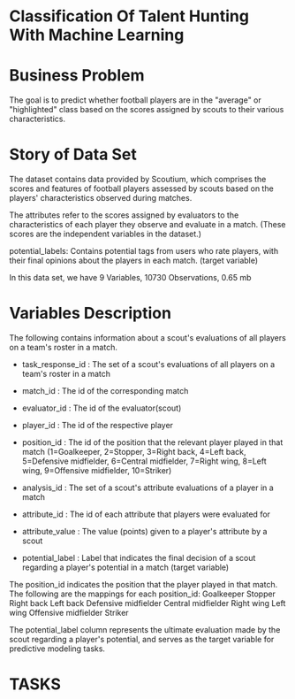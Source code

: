 # Classification Of Talent Hunting With Machine Learning

# Business Problem
The goal is to predict whether football players are in the "average" or "highlighted" class based on the scores assigned by scouts to their various characteristics.

# Story of Data Set
The dataset contains data provided by Scoutium, which comprises the scores and features of football players assessed by scouts based on the players' characteristics observed during matches.

The attributes refer to the scores assigned by evaluators to the characteristics of each player they observe and evaluate in a match. (These scores are the independent variables in the dataset.)

potential_labels: Contains potential tags from users who rate players, with their final opinions about the players in each match. (target variable)

In this data set, we have 9 Variables, 10730 Observations, 0.65 mb

# Variables Description
The following contains information about a scout's evaluations of all players on a team's roster in a match.

- task_response_id : The set of a scout's evaluations of all players on a team's roster in a match

- match_id : The id of the corresponding match

- evaluator_id : The id of the evaluator(scout)

- player_id : The id of the respective player 

- position_id : The id of the position that the relevant player played in that match (1=Goalkeeper, 2=Stopper, 3=Right back, 4=Left back, 5=Defensive midfielder, 6=Central midfielder, 7=Right wing, 8=Left wing, 9=Offensive midfielder, 10=Striker)

- analysis_id : The set of a scout's attribute evaluations of a player in a match

- attribute_id : 	The id of each attribute that players were evaluated for

- attribute_value : The value (points) given to a player's attribute by a scout

- potential_label : Label that indicates the final decision of a scout regarding a player's potential in a match (target variable)


The position_id indicates the position that the player played in that match. The following are the mappings for each position_id:
Goalkeeper
Stopper
Right back
Left back
Defensive midfielder
Central midfielder
Right wing
Left wing
Offensive midfielder
Striker

The potential_label column represents the ultimate evaluation made by the scout regarding a player's potential, and serves as the target variable for predictive modeling tasks.

# TASKS





